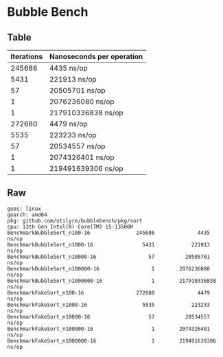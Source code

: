 # Bubble Bench

## Table

| Iterations | Nanoseconds per operation |
| ---------- | ------------------------- |
| 245686     | 4435 ns/op                |
| 5431       | 221913 ns/op              |
| 57         | 20505701 ns/op            |
| 1          | 2076236080 ns/op          |
| 1          | 217910336838 ns/op        |
| 272680     | 4479 ns/op                |
| 5535       | 223233 ns/op              |
| 57         | 20534557 ns/op            |
| 1          | 2074326401 ns/op          |
| 1          | 219491639306 ns/op        |

## Raw

```
goos: linux
goarch: amd64
pkg: github.com/utilyre/bubblebench/pkg/sort
cpu: 13th Gen Intel(R) Core(TM) i5-13500H
BenchmarkBubbleSort_n100-16               245686              4435 ns/op
BenchmarkBubbleSort_n1000-16                5431            221913 ns/op
BenchmarkBubbleSort_n10000-16                 57          20505701 ns/op
BenchmarkBubbleSort_n100000-16                 1        2076236080 ns/op
BenchmarkBubbleSort_n1000000-16                1        217910336838 ns/op
BenchmarkFakeSort_n100-16                 272680              4479 ns/op
BenchmarkFakeSort_n1000-16                  5535            223233 ns/op
BenchmarkFakeSort_n10000-16                   57          20534557 ns/op
BenchmarkFakeSort_n100000-16                   1        2074326401 ns/op
BenchmarkFakeSort_n1000000-16                  1        219491639306 ns/op
```
